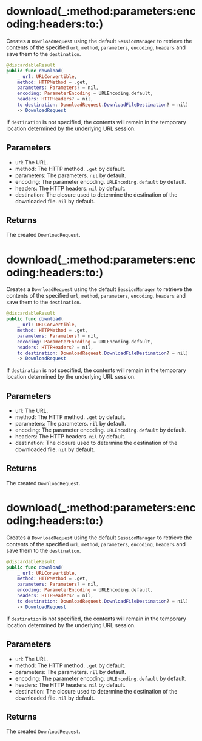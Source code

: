 # download(\_:method:parameters:encoding:headers:to:)

Creates a `DownloadRequest` using the default `SessionManager` to retrieve the contents of the specified `url`,
`method`, `parameters`, `encoding`, `headers` and save them to the `destination`.

``` swift
@discardableResult
public func download(
    _ url: URLConvertible,
    method: HTTPMethod = .get,
    parameters: Parameters? = nil,
    encoding: ParameterEncoding = URLEncoding.default,
    headers: HTTPHeaders? = nil,
    to destination: DownloadRequest.DownloadFileDestination? = nil)
    -> DownloadRequest
```

If `destination` is not specified, the contents will remain in the temporary location determined by the
underlying URL session.

## Parameters

  - url: The URL.
  - method: The HTTP method. `.get` by default.
  - parameters: The parameters. `nil` by default.
  - encoding: The parameter encoding. `URLEncoding.default` by default.
  - headers: The HTTP headers. `nil` by default.
  - destination: The closure used to determine the destination of the downloaded file. `nil` by default.

## Returns

The created `DownloadRequest`.

# download(\_:method:parameters:encoding:headers:to:)

Creates a `DownloadRequest` using the default `SessionManager` to retrieve the contents of the specified `url`,
`method`, `parameters`, `encoding`, `headers` and save them to the `destination`.

``` swift
@discardableResult
public func download(
    _ url: URLConvertible,
    method: HTTPMethod = .get,
    parameters: Parameters? = nil,
    encoding: ParameterEncoding = URLEncoding.default,
    headers: HTTPHeaders? = nil,
    to destination: DownloadRequest.DownloadFileDestination? = nil)
    -> DownloadRequest
```

If `destination` is not specified, the contents will remain in the temporary location determined by the
underlying URL session.

## Parameters

  - url: The URL.
  - method: The HTTP method. `.get` by default.
  - parameters: The parameters. `nil` by default.
  - encoding: The parameter encoding. `URLEncoding.default` by default.
  - headers: The HTTP headers. `nil` by default.
  - destination: The closure used to determine the destination of the downloaded file. `nil` by default.

## Returns

The created `DownloadRequest`.

# download(\_:method:parameters:encoding:headers:to:)

Creates a `DownloadRequest` using the default `SessionManager` to retrieve the contents of the specified `url`,
`method`, `parameters`, `encoding`, `headers` and save them to the `destination`.

``` swift
@discardableResult
public func download(
    _ url: URLConvertible,
    method: HTTPMethod = .get,
    parameters: Parameters? = nil,
    encoding: ParameterEncoding = URLEncoding.default,
    headers: HTTPHeaders? = nil,
    to destination: DownloadRequest.DownloadFileDestination? = nil)
    -> DownloadRequest
```

If `destination` is not specified, the contents will remain in the temporary location determined by the
underlying URL session.

## Parameters

  - url: The URL.
  - method: The HTTP method. `.get` by default.
  - parameters: The parameters. `nil` by default.
  - encoding: The parameter encoding. `URLEncoding.default` by default.
  - headers: The HTTP headers. `nil` by default.
  - destination: The closure used to determine the destination of the downloaded file. `nil` by default.

## Returns

The created `DownloadRequest`.
